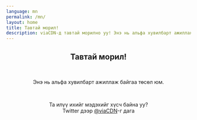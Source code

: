```yaml
---
language: mn
permalink: /mn/
layout: home
title: Тавтай морил!
description: viaCDN-д тавтай морилно уу! Энэ нь альфа хувилбарт ажиллаж байгаа төсөл юм. Та илүү ихийг мэдэхийг хүсч байна уу?
---
```


<center>
<h2>Тавтай морил!</h2>
<br/>

<p>
Энэ нь альфа хувилбарт ажиллаж байгаа төсөл юм.
</p>

<br/>

<p>
Та илүү ихийг мэдэхийг хүсч байна уу?
<br/>
Twitter дээр <a href="https://twitter.com/viaCDN" target="_blank" rel="noopener">@viaCDN</a>-г дага
</p>

<br/>
</center>
